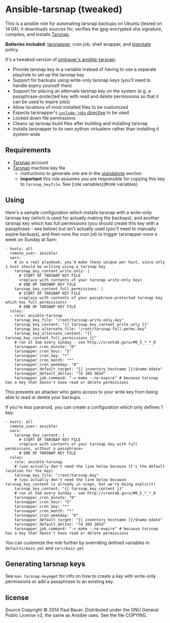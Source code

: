 

# Ansible-tarsnap (tweaked)

This is a ansible role for automating tarsnap backups on Ubuntu (tested on 14.04); it downloads sources for,
verifies the gpg-encrypted sha signature, compiles, and installs [Tarsnap].

**Batteries included**: [tarsnapper], cron job, shell wrapper, and [logrotate] policy.

It's a tweaked version of [pmbauer's ansible-tarsnap](https://github.com/pmbauer/ansible-tarsnap):

 * Provide tarsnap key in a variable instead of having to use a separate play/role to set up the tarsnap key
 * Support for backups using write-only tarsnap keys (you'll need to handle expiry yourself then)
 * Support for placing an alternate tarsnap key on the system (e.g. a passphrase-protected key with read and delete permissions so that it can be used to expire jobs)
 * Allow locations of most installed files to be customized
 * Expects tarsnapper's [`include-jobs` directive](https://github.com/miracle2k/tarsnapper/issues/2) to be used
 * Locked down file permissions
 * Cleans up tarsnap build files after building and installing tarsnap
 * Installs tarsnapper to its own python virtualenv rather than installing it system-wide

## Requirements
- [Tarsnap] account
- [Tarsnap] machine key file
    - instructions to generate one are in the [standalone](#standalone) section
    - **important** this role assumes you are responsible for copying this key to `tarsnap_keyfile`.  See [role variables](#role variables)

## Using

Here's a sample configuration which installs tarsnap with a write-only tarsnap key (which is used for actually making
the backups), and another tarsnap key which has full permissions (you should create this key with a passphrase - see
below) but isn't actually used (you'll need to manually expire backups), and then runs the cron job to trigger
tarsnapper once a week on Sunday at 5am:

```
- hosts: all
  remote_user: ansibler
  vars:
    # in a real playbook, you'd make these unique per host, since only 1 host should be writing using a tarsnap key
    tarsnap_key_content_write_only: |
      # START OF TARSNAP KEY FILE
      <replace with contents of your tarsnap write-only key>
      # END OF TARSNAP KEY FILE
    tarsnap_key_content_full_permissions: |
      # START OF TARSNAP KEY FILE
      <replace with contents of your passphrase-protected tarsnap key which has full permissions>
      # END OF TARSNAP KEY FILE
  roles:
  - role: ansible-tarsnap
    tarsnap_key_file: "/root/tarsnap-write-only.key"
    tarsnap_key_content: "{{ tarsnap_key_content_write_only }}"
    tarsnap_key_alternate_file: "/root/tarsnap-full-perms.key"
    tarsnap_key_alternate_content: "{{ tarsnap_key_content_full_permissions }}"
    # run at 5am every Sunday - see http://crontab.guru/#0_5_*_*_0
    tarsnapper_cron_minute: "0"
    tarsnapper_cron_hour: "5"
    tarsnapper_cron_day: "*"
    tarsnapper_cron_month: "*"
    tarsnapper_cron_weekday: "0"
    tarsnapper_default_target: "{{ inventory_hostname }}/$name-$date"
    tarsnapper_default_deltas: "7d 30d 365d"
    tarsnapper_job_command: "-v make --no-expire" # because tarsnap has a key that doesn't have read or delete permissions
```

This prevents an attacker who gains access to your write key from being able to read or delete your backups.

If you're less paranoid, you can create a configuration which only defines 1 key:

```
- hosts: all
  remote_user: ansibler
  vars:
    tarsnap_key_content: |
      # START OF TARSNAP KEY FILE
      <replace with contents of your tarsnap key with full permissions, without a passphrase>
      # END OF TARSNAP KEY FILE
  roles:
  - role: ansible-tarsnap
    # (you actually don't need the line below because it's the default location for the key)
    tarsnap_key_file: "/root/tarsnap.key"
    # (you actually don't need the line below because tarsnap_key_content is already in scope, but we're being explicit)
    tarsnap_key_content: "{{ tarsnap_key_content }}"
    # run at 5am every Sunday - see http://crontab.guru/#0_5_*_*_0
    tarsnapper_cron_minute: "0"
    tarsnapper_cron_hour: "5"
    tarsnapper_cron_day: "*"
    tarsnapper_cron_month: "*"
    tarsnapper_cron_weekday: "0"
    tarsnapper_default_target: "{{ inventory_hostname }}/$name-$date"
    tarsnapper_default_deltas: "7d 30d 365d"
    tarsnapper_job_command: "-v make --no-expire" # because tarsnap has a key that doesn't have read or delete permissions
```

You can customize the role further by overriding defined variables in `defaults/main.yml` and `vars/main.yml`

## Generating tarsnap keys

See `man tarsnap-keymgmt` for info on how to create a key with write-only permissions or add a passphrase to an existing
key.

## license
Source Copyright © 2014 Paul Bauer. Distributed under the GNU General Public License v3, the same as Ansible uses.
See the file COPYING.

[Ansible]:http://www.ansible.com/home
[ansible-pull]:http://linux.die.net/man/1/ansible-pull
[ansible cron module]:http://docs.ansible.com/cron_module.html
[logrotate]:http://linuxcommand.org/man_pages/logrotate8.html
[Tarsnap]:https://www.tarsnap.com/
[sovereign]:https://github.com/al3x/sovereign
[tarsnapper]:https://github.com/miracle2k/tarsnapper
[tarsnapper.default.conf]:https://github.com/pmbauer/ansible-tarsnap/tree/master/files/tarsnapper.default.conf
